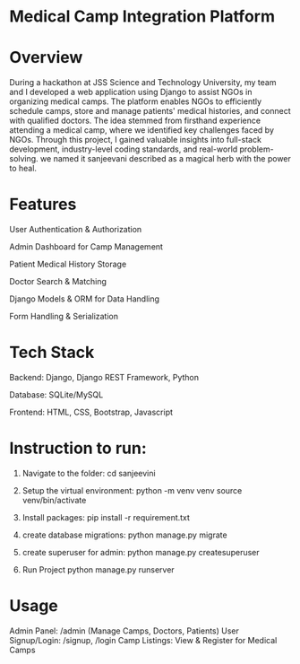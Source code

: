 # Medical Camp Integration Platform


# Overview
During a hackathon at JSS Science and Technology University, my team and I developed a web application using Django to assist NGOs in organizing medical camps. The platform enables NGOs to efficiently schedule camps, store and manage patients' medical histories, and connect with qualified doctors. The idea stemmed from firsthand experience attending a medical camp, where we identified key challenges faced by NGOs. Through this project, I gained valuable insights into full-stack development, industry-level coding standards, and real-world problem-solving. we named it sanjeevani described as a magical herb with the power to heal.

# Features
User Authentication & Authorization

Admin Dashboard for Camp Management

Patient Medical History Storage

Doctor Search & Matching

Django Models & ORM for Data Handling

Form Handling & Serialization

# Tech Stack
Backend: Django, Django REST Framework, Python

Database: SQLite/MySQL

Frontend: HTML, CSS, Bootstrap, Javascript

# Instruction to run:

1) Navigate to the folder:
cd sanjeevini

2) Setup the virtual environment:
python -m venv venv
source venv/bin/activate

3) Install packages:
pip install -r requirement.txt

4) create database migrations:
python manage.py migrate

5) create superuser for admin:
python manage.py createsuperuser 

6) Run Project
python manage.py runserver

# Usage
Admin Panel: /admin (Manage Camps, Doctors, Patients)
User Signup/Login: /signup, /login
Camp Listings: View & Register for Medical Camps

